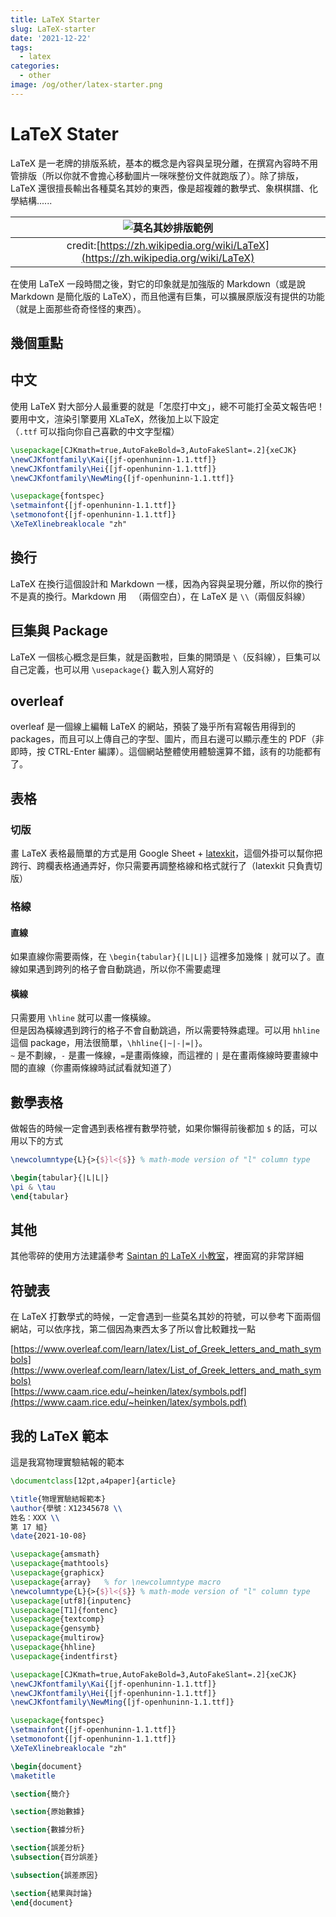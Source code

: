```yaml
---
title: LaTeX Starter
slug: LaTeX-starter
date: '2021-12-22'
tags:
  - latex
categories:
  - other
image: /og/other/latex-starter.png
---
```


# LaTeX Stater

LaTeX 是一老牌的排版系統，基本的概念是內容與呈現分離，在撰寫內容時不用管排版（所以你就不會擔心移動圖片一咪咪整份文件就跑版了）。除了排版，LaTeX 還很擅長輸出各種莫名其妙的東西，像是超複雜的數學式、象棋棋譜、化學結構......

|           ![莫名其妙排版範例](/images/latex-starter/latex-example.png)            |
| :-------------------------------------------------------------------------------: |
| credit:[https://zh.wikipedia.org/wiki/LaTeX](https://zh.wikipedia.org/wiki/LaTeX) |

在使用 LaTeX 一段時間之後，對它的印象就是加強版的 Markdown（或是說 Markdown 是簡化版的 LaTeX），而且他還有巨集，可以擴展原版沒有提供的功能（就是上面那些奇奇怪怪的東西）。

## 幾個重點

## 中文

使用 LaTeX 對大部分人最重要的就是「怎麼打中文」，總不可能打全英文報告吧！要用中文，渲染引擎要用 XLaTeX，然後加上以下設定  
（`.ttf` 可以指向你自己喜歡的中文字型檔）

```latex
\usepackage[CJKmath=true,AutoFakeBold=3,AutoFakeSlant=.2]{xeCJK}
\newCJKfontfamily\Kai{[jf-openhuninn-1.1.ttf]}
\newCJKfontfamily\Hei{[jf-openhuninn-1.1.ttf]}
\newCJKfontfamily\NewMing{[jf-openhuninn-1.1.ttf]}

\usepackage{fontspec}
\setmainfont{[jf-openhuninn-1.1.ttf]}
\setmonofont{[jf-openhuninn-1.1.ttf]}
\XeTeXlinebreaklocale "zh"
```

## 換行

LaTeX 在換行這個設計和 Markdown 一樣，因為內容與呈現分離，所以你的換行不是真的換行。Markdown 用 ` `（兩個空白），在 LaTeX 是 `\\`（兩個反斜線）

## 巨集與 Package

LaTeX 一個核心概念是巨集，就是函數啦，巨集的開頭是 `\`（反斜線），巨集可以自己定義，也可以用 `\usepackage{}` 載入別人寫好的

## overleaf

overleaf 是一個線上編輯 LaTeX 的網站，預裝了幾乎所有寫報告用得到的 packages，而且可以上傳自己的字型、圖片，而且右邊可以顯示產生的 PDF（非即時，按 CTRL-Enter 編譯）。這個網站整體使用體驗還算不錯，該有的功能都有了。

## 表格

### 切版

畫 LaTeX 表格最簡單的方式是用 Google Sheet + [latexkit](https://workspace.google.com/marketplace/app/latexkit/716178627426?hl=zh_tw)，這個外掛可以幫你把跨行、跨欄表格通通弄好，你只需要再調整格線和格式就行了（latexkit 只負責切版）

### 格線

#### 直線

如果直線你需要兩條，在 `\begin{tabular}{|L|L|}` 這裡多加幾條 `|` 就可以了。直線如果遇到跨列的格子會自動跳過，所以你不需要處理

#### 橫線

只需要用 `\hline` 就可以畫一條橫線。  
但是因為橫線遇到跨行的格子不會自動跳過，所以需要特殊處理。可以用 `hhline` 這個 package，用法很簡單，`\hhline{|~|-|=|}`。  
`~` 是不劃線，`-` 是畫一條線，`=`是畫兩條線，而這裡的 `|` 是在畫兩條線時要畫線中間的直線（你畫兩條線時試試看就知道了）

## 數學表格

做報告的時候一定會遇到表格裡有數學符號，如果你懶得前後都加 `$` 的話，可以用以下的方式

```latex
\newcolumntype{L}{>{$}l<{$}} % math-mode version of "l" column type

\begin{tabular}{|L|L|}
\pi & \tau
\end{tabular}
```

## 其他

其他零碎的使用方法建議參考 [Saintan 的 LaTeX 小教室](https://www.overleaf.com/read/hpscgpsbxnjf)，裡面寫的非常詳細

## 符號表

在 LaTeX 打數學式的時候，一定會遇到一些莫名其妙的符號，可以參考下面兩個網站，可以依序找，第二個因為東西太多了所以會比較難找一點

[https://www.overleaf.com/learn/latex/List_of_Greek_letters_and_math_symbols](https://www.overleaf.com/learn/latex/List_of_Greek_letters_and_math_symbols)  
[https://www.caam.rice.edu/~heinken/latex/symbols.pdf](https://www.caam.rice.edu/~heinken/latex/symbols.pdf)

## 我的 LaTeX 範本

這是我寫物理實驗結報的範本

```latex
\documentclass[12pt,a4paper]{article}

\title{物理實驗結報範本}
\author{學號：X12345678 \\
姓名：XXX \\
第 17 組}
\date{2021-10-08}

\usepackage{amsmath}
\usepackage{mathtools}
\usepackage{graphicx}
\usepackage{array}   % for \newcolumntype macro
\newcolumntype{L}{>{$}l<{$}} % math-mode version of "l" column type
\usepackage[utf8]{inputenc}
\usepackage[T1]{fontenc}
\usepackage{textcomp}
\usepackage{gensymb}
\usepackage{multirow}
\usepackage{hhline}
\usepackage{indentfirst}

\usepackage[CJKmath=true,AutoFakeBold=3,AutoFakeSlant=.2]{xeCJK}
\newCJKfontfamily\Kai{[jf-openhuninn-1.1.ttf]}
\newCJKfontfamily\Hei{[jf-openhuninn-1.1.ttf]}
\newCJKfontfamily\NewMing{[jf-openhuninn-1.1.ttf]}

\usepackage{fontspec}
\setmainfont{[jf-openhuninn-1.1.ttf]}
\setmonofont{[jf-openhuninn-1.1.ttf]}
\XeTeXlinebreaklocale "zh"

\begin{document}
\maketitle

\section{簡介}

\section{原始數據}

\section{數據分析}

\section{誤差分析}
\subsection{百分誤差}

\subsection{誤差原因}

\section{結果與討論}
\end{document}
```
